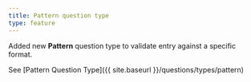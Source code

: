```yaml
---
title: Pattern question type
type: feature
---
```


Added new **Pattern** question type to validate entry against a specific format.

See [Pattern Question Type]({{ site.baseurl }}/questions/types/pattern)